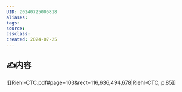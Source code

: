 ```yaml
---
UID: 20240725005818 
aliases: 
tags: 
source: 
cssclass: 
created: 2024-07-25
---
```


## ✍内容
![[Riehl-CTC.pdf#page=103&rect=116,636,494,678|Riehl-CTC, p.85]]


